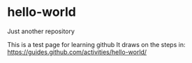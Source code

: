 # hello-world
Just another repository

This is a test page for learning github
It draws on the steps in:
https://guides.github.com/activities/hello-world/
